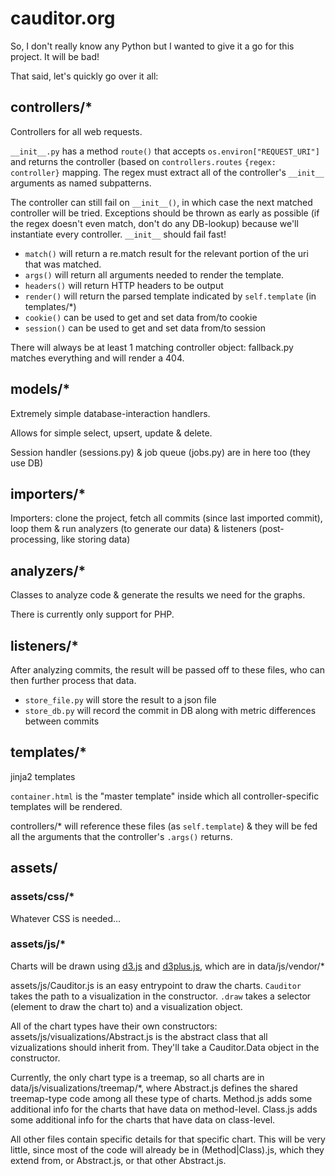 # cauditor.org

So, I don't really know any Python but I wanted to give it a go for this project. It will be bad!

That said, let's quickly go over it all:

## controllers/*

Controllers for all web requests.

`__init__.py` has a method `route()` that accepts `os.environ["REQUEST_URI"]` and returns the controller (based on
`controllers.routes` `{regex: controller}` mapping. The regex must extract all of the controller's `__init__` arguments
as named subpatterns.

The controller can still fail on `__init__()`, in which case the next matched controller will be
tried. Exceptions should be thrown as early as possible (if the regex doesn't even match, don't
do any DB-lookup) because we'll instantiate every controller. `__init__` should fail fast!

* `match()` will return a re.match result for the relevant portion of the uri that was matched.
* `args()` will return all arguments needed to render the template.
* `headers()` will return HTTP headers to be output
* `render()` will return the parsed template indicated by `self.template` (in templates/*)
* `cookie()` can be used to get and set data from/to cookie
* `session()` can be used to get and set data from/to session

There will always be at least 1 matching controller object: fallback.py matches everything and will render a 404.

## models/*

Extremely simple database-interaction handlers.

Allows for simple select, upsert, update & delete.

Session handler (sessions.py) & job queue (jobs.py) are in here too (they use DB)

## importers/*

Importers: clone the project, fetch all commits (since last imported commit), loop them & run analyzers (to generate our
data) & listeners (post-processing, like storing data)

## analyzers/*

Classes to analyze code & generate the results we need for the graphs.

There is currently only support for PHP.

## listeners/*

After analyzing commits, the result will be passed off to these files, who can then further process that data.

* `store_file.py` will store the result to a json file
* `store_db.py` will record the commit in DB along with metric differences between commits

## templates/*

jinja2 templates

`container.html` is the "master template" inside which all controller-specific templates will be rendered.

controllers/* will reference these files (as `self.template`) & they will be fed all the arguments that the controller's
`.args()` returns.

## assets/

### assets/css/*

Whatever CSS is needed...

### assets/js/*

Charts will be drawn using [d3.js](http://d3js.org/) and [d3plus.js](http://d3plus.org/), which are in data/js/vendor/*

assets/js/Cauditor.js is an easy entrypoint to draw the charts.
`Cauditor` takes the path to a visualization in the constructor.
`.draw` takes a selector (element to draw the chart to) and a visualization object.

All of the chart types have their own constructors:
assets/js/visualizations/Abstract.js is the abstract class that all vizualizations should inherit from.
They'll take a Cauditor.Data object in the constructor.

Currently, the only chart type is a treemap, so all charts are in data/js/visualizations/treemap/*, where
Abstract.js defines the shared treemap-type code among all these type of charts.
Method.js adds some additional info for the charts that have data on method-level.
Class.js adds some additional info for the charts that have data on class-level.

All other files contain specific details for that specific chart. This will be very little, since most of the code will
already be in (Method|Class).js, which they extend from, or Abstract.js, or that other Abstract.js.
